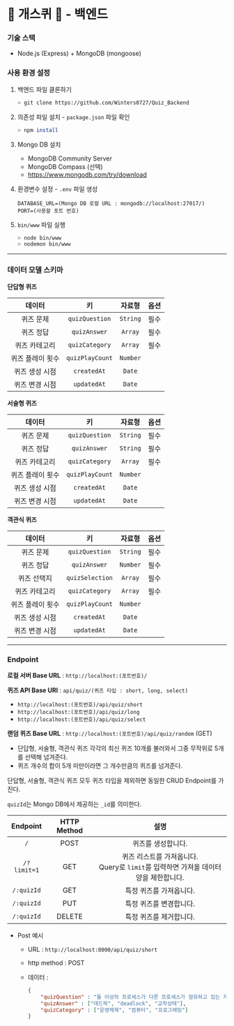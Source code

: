 # 🐾 개스퀴 🐾 - 백엔드

### 기술 스택

- Node.js (Express) + MongoDB (mongoose)



### 사용 환경 설정

1. 백엔드 파일 클론하기

   ```bash
   > git clone https://github.com/Winters0727/Quiz_Backend
   ```

2. 의존성 파일 설치 - `package.json` 파일 확인

   ```bash
   > npm install
   ```

3. Mongo DB 설치

   - MongoDB Community Server
   - MongoDB Compass (선택)
   - https://www.mongodb.com/try/download

4. 환경변수 설정 - `.env` 파일 생성

   ```
   DATABASE_URL=(Mongo DB 로컬 URL : mongodb://localhost:27017/)
   PORT=(사용할 포트 번호)
   ```

5. `bin/www` 파일 실행

   ```bash
   > node bin/www
   > nodemon bin/www
   ```



****



### 데이터 모델 스키마

**단답형 퀴즈**

|    **데이터**    |     **키**      | **자료형** | **옵션** |
| :--------------: | :-------------: | :--------: | :------: |
|    퀴즈 문제     | `quizQuestion`  |  `String`  |   필수   |
|    퀴즈 정답     |  `quizAnswer`   |  `Array`   |   필수   |
|  퀴즈 카테고리   | `quizCategory`  |  `Array`   |   필수   |
| 퀴즈 플레이 횟수 | `quizPlayCount` |  `Number`  |          |
|  퀴즈 생성 시점  |   `createdAt`   |   `Date`   |          |
|  퀴즈 변경 시점  |   `updatedAt`   |   `Date`   |          |



**서술형 퀴즈**

|    **데이터**    |     **키**      | **자료형** | **옵션** |
| :--------------: | :-------------: | :--------: | :------: |
|    퀴즈 문제     | `quizQuestion`  |  `String`  |   필수   |
|    퀴즈 정답     |  `quizAnswer`   |  `String`  |   필수   |
|  퀴즈 카테고리   | `quizCategory`  |  `Array`   |   필수   |
| 퀴즈 플레이 횟수 | `quizPlayCount` |  `Number`  |          |
|  퀴즈 생성 시점  |   `createdAt`   |   `Date`   |          |
|  퀴즈 변경 시점  |   `updatedAt`   |   `Date`   |          |



**객관식 퀴즈**

|    **데이터**    |     **키**      | **자료형** | **옵션** |
| :--------------: | :-------------: | :--------: | :------: |
|    퀴즈 문제     | `quizQuestion`  |  `String`  |   필수   |
|    퀴즈 정답     |  `quizAnswer`   |  `Number`  |   필수   |
|   퀴즈 선택지    | `quizSelection` |  `Array`   |   필수   |
|  퀴즈 카테고리   | `quizCategory`  |  `Array`   |   필수   |
| 퀴즈 플레이 횟수 | `quizPlayCount` |  `Number`  |          |
|  퀴즈 생성 시점  |   `createdAt`   |   `Date`   |          |
|  퀴즈 변경 시점  |   `updatedAt`   |   `Date`   |          |



****



### Endpoint

**로컬 서버 Base URL** : `http://localhost:(포트번호)/`

**퀴즈 API Base URI** : `api/quiz/(퀴즈 타입 : short, long, select)`

- `http://localhost:(포트번호)/api/quiz/short`
- `http://localhost:(포트번호)/api/quiz/long`
- `http://localhost:(포트번호)/api/quiz/select`

**랜덤 퀴즈 Base URL** : `http://localhost:(포트번호)/api/quiz/random` (GET)

- 단답형, 서술형, 객관식 퀴즈 각각의 최신 퀴즈 10개를 불러와서 그중 무작위로 5개를 선택해 넘겨준다.
- 퀴즈 개수의 합이 5개 미만이라면 그 개수만큼의 퀴즈를 넘겨준다.



단답형, 서술형, 객관식 퀴즈 모두 퀴즈 타입을 제외하면 동일한 CRUD Endpoint를 가진다.

`quizId`는 Mongo DB에서 제공하는 `_id`를 의미한다.

| **Endpoint** | **HTTP Method** |                           **설명**                           |
| :----------: | :-------------: | :----------------------------------------------------------: |
|     `/`      |      POST       |                      퀴즈를 생성합니다.                      |
| `/?limit=1`  |       GET       | 퀴즈 리스트를 가져옵니다.<br />Query로 `limit`를 입력하면 가져올 데이터 양을 제한합니다. |
|  `/:quizId`  |       GET       |                   특정 퀴즈를 가져옵니다.                    |
|  `/:quizId`  |       PUT       |                   특정 퀴즈를 변경합니다.                    |
|  `/:quizId`  |     DELETE      |                   특정 퀴즈를 제거합니다.                    |



- Post 예시

  - URL : `http://localhost:8000/api/quiz/short`

  - http method : POST

  - 데이터 : 

    ```json
    {
        "quizQuestion" : "둘 이상의 프로세스가 다른 프로세스가 점유하고 있는 자원을 서로 기다릴 때 무한 대기에 빠지는 상황을 뭐라고 하나요?",
        "quizAnswer" : ["데드락", "deadlock", "교착상태"],
        "quizCategory" : ["운영체제", "컴퓨터", "프로그래밍"]
    }
    ```
